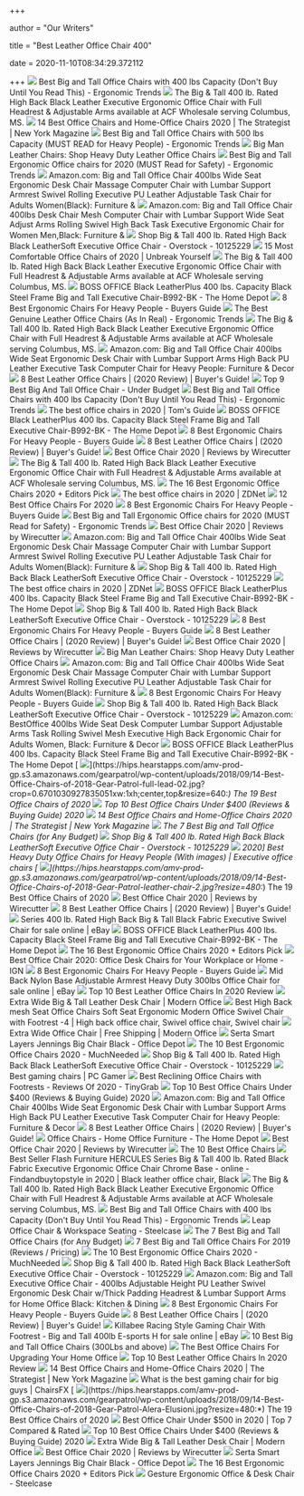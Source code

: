 +++
        
author = "Our Writers"
        
title = "Best Leather Office Chair 400"
        
date = 2020-11-10T08:34:29.372112
        
+++
[ ![](http://ergonomictrends.com/wp-content/uploads/2018/10/best-big-tall-office-chair-400-lbs.jpg)](http://ergonomictrends.com/wp-content/uploads/2018/10/best-big-tall-office-chair-400-lbs.jpg) Best Big and Tall Office Chairs with 400 lbs Capacity (Don't Buy Until You  Read This) - Ergonomic Trends
[ ![](https://cdn11.bigcommerce.com/s-9kuy4b5cao/images/stencil/1280x1280/products/36046/69996/ALA-HP23-5887__97390.1570172986.jpg?c=2)](https://cdn11.bigcommerce.com/s-9kuy4b5cao/images/stencil/1280x1280/products/36046/69996/ALA-HP23-5887__97390.1570172986.jpg?c=2) The Big & Tall 400 lb. Rated High Back Black Leather Executive Ergonomic Office  Chair with Full Headrest & Adjustable Arms available at ACF Wholesale  serving Columbus, MS.
[ ![](https://pyxis.nymag.com/v1/imgs/fdc/3a6/86a7075e3525ef1c07994401e3cd530a78-amazon-basics-exec-chair.rsquare.w600.jpg)](https://pyxis.nymag.com/v1/imgs/fdc/3a6/86a7075e3525ef1c07994401e3cd530a78-amazon-basics-exec-chair.rsquare.w600.jpg) 14 Best Office Chairs and Home-Office Chairs 2020 | The Strategist | New  York Magazine
[ ![](http://ergonomictrends.com/wp-content/uploads/2018/11/best-big-tall-office-chair-500-lbs.jpg)](http://ergonomictrends.com/wp-content/uploads/2018/11/best-big-tall-office-chair-500-lbs.jpg) Best Big and Tall Office Chairs with 500 lbs Capacity (MUST READ for Heavy  People) - Ergonomic Trends
[ ![](https://www.btod.com/images/products/thumbs/beyond-0246-13.jpg)](https://www.btod.com/images/products/thumbs/beyond-0246-13.jpg) Big Man Leather Chairs: Shop Heavy Duty Leather Office Chairs
[ ![](http://ergonomictrends.com/wp-content/uploads/2018/06/YAMASORO-Ergonomic-High-Back-Chair-review.jpg)](http://ergonomictrends.com/wp-content/uploads/2018/06/YAMASORO-Ergonomic-High-Back-Chair-review.jpg) Best Big and Tall Ergonomic Office chairs for 2020 (MUST Read for Safety) -  Ergonomic Trends
[ ![](https://images-na.ssl-images-amazon.com/images/I/61h8PXG8AQL._AC_SX679_.jpg)](https://images-na.ssl-images-amazon.com/images/I/61h8PXG8AQL._AC_SX679_.jpg) Amazon.com: Big and Tall Office Chair 400lbs Wide Seat Ergonomic Desk Chair  Massage Computer Chair with Lumbar Support Armrest Swivel Rolling Executive  PU Leather Adjustable Task Chair for Adults Women(Black): Furniture &
[ ![](https://images-na.ssl-images-amazon.com/images/I/6116gQcN5xL._AC_SX569_.jpg)](https://images-na.ssl-images-amazon.com/images/I/6116gQcN5xL._AC_SX569_.jpg) Amazon.com: Big and Tall Office Chair 400lbs Desk Chair Mesh Computer Chair  with Lumbar Support Wide Seat Adjust Arms Rolling Swivel High Back Task  Executive Ergonomic Chair for Women Men,Black: Furniture &
[ ![](https://ak1.ostkcdn.com/images/products/is/images/direct/75794e849b62f5de75e45206d56c131933b6f906/Big-%26-Tall-400-lb.-Rated-High-Back-Black-LeatherSoft-Executive-Office-Chair.jpg)](https://ak1.ostkcdn.com/images/products/is/images/direct/75794e849b62f5de75e45206d56c131933b6f906/Big-%26-Tall-400-lb.-Rated-High-Back-Black-LeatherSoft-Executive-Office-Chair.jpg) Shop Big & Tall 400 lb. Rated High Back Black LeatherSoft Executive Office  Chair - Overstock - 10125229
[ ![](https://m.media-amazon.com/images/I/5177BFex8yL.jpg)](https://m.media-amazon.com/images/I/5177BFex8yL.jpg) 15 Most Comfortable Office Chairs of 2020 | Unbreak Yourself
[ ![](https://cdn11.bigcommerce.com/s-9kuy4b5cao/images/stencil/500x659/products/36045/69995/ALA-HP23-5100__71422.1570172985.jpg?c=2)](https://cdn11.bigcommerce.com/s-9kuy4b5cao/images/stencil/500x659/products/36045/69995/ALA-HP23-5100__71422.1570172985.jpg?c=2) The Big & Tall 400 lb. Rated High Back Black Leather Executive Ergonomic Office  Chair with Full Headrest & Adjustable Arms available at ACF Wholesale  serving Columbus, MS.
[ ![](https://images.homedepot-static.com/productImages/bf1afbe7-a742-476d-8203-45ba4a46ce14/svn/black-boss-office-executive-chairs-b992-bk-64_1000.jpg)](https://images.homedepot-static.com/productImages/bf1afbe7-a742-476d-8203-45ba4a46ce14/svn/black-boss-office-executive-chairs-b992-bk-64_1000.jpg) BOSS OFFICE Black LeatherPlus 400 lbs. Capacity Black Steel Frame Big and  Tall Executive Chair-B992-BK - The Home Depot
[ ![](https://ws-na.amazon-adsystem.com/widgets/q?_encoding=UTF8&ASIN=B0116W5B5O&Format=_SL500_&ID=AsinImage&MarketPlace=US&ServiceVersion=20070822&WS=1&tag=backtoback-20&language=en_US)](https://ws-na.amazon-adsystem.com/widgets/q?_encoding=UTF8&ASIN=B0116W5B5O&Format=_SL500_&ID=AsinImage&MarketPlace=US&ServiceVersion=20070822&WS=1&tag=backtoback-20&language=en_US) 8 Best Ergonomic Chairs For Heavy People - Buyers Guide
[ ![](http://ergonomictrends.com/wp-content/uploads/2020/04/best-genuine-leather-office-chairs.jpg)](http://ergonomictrends.com/wp-content/uploads/2020/04/best-genuine-leather-office-chairs.jpg) The Best Genuine Leather Office Chairs (As In Real) - Ergonomic Trends
[ ![](https://cdn11.bigcommerce.com/s-9kuy4b5cao/images/stencil/500x659/products/36044/69994/ALA-HP23-5099__89600.1570172984.jpg?c=2)](https://cdn11.bigcommerce.com/s-9kuy4b5cao/images/stencil/500x659/products/36044/69994/ALA-HP23-5099__89600.1570172984.jpg?c=2) The Big & Tall 400 lb. Rated High Back Black Leather Executive Ergonomic Office  Chair with Full Headrest & Adjustable Arms available at ACF Wholesale  serving Columbus, MS.
[ ![](https://images-na.ssl-images-amazon.com/images/I/61i-XFqQE0L._AC_SL1500_.jpg)](https://images-na.ssl-images-amazon.com/images/I/61i-XFqQE0L._AC_SL1500_.jpg) Amazon.com: Big and Tall Office Chair 400lbs Wide Seat Ergonomic Desk Chair  with Lumbar Support Arms High Back PU Leather Executive Task Computer Chair  for Heavy People: Furniture & Decor
[ ![](https://www.leaphomeward.com/wp-content/uploads/2019/11/LA-Z-Boy-Delano.jpg)](https://www.leaphomeward.com/wp-content/uploads/2019/11/LA-Z-Boy-Delano.jpg) 8 Best Leather Office Chairs | (2020 Review) | Buyer's Guide!
[ ![](https://officechairjudge.com/wp-content/uploads/2019/06/Serta-Bonded-Leather-Big-Tall-Executive-Chair.jpg?x61104)](https://officechairjudge.com/wp-content/uploads/2019/06/Serta-Bonded-Leather-Big-Tall-Executive-Chair.jpg?x61104) Top 9 Best Big And Tall Office Chair - Under Budget
[ ![](http://ergonomictrends.com/wp-content/uploads/2020/05/anda-seat-kaiser-chair-review-amz.jpg)](http://ergonomictrends.com/wp-content/uploads/2020/05/anda-seat-kaiser-chair-review-amz.jpg) Best Big and Tall Office Chairs with 400 lbs Capacity (Don't Buy Until You  Read This) - Ergonomic Trends
[ ![](https://cdn.mos.cms.futurecdn.net/chg3AGHkpwVFcZeK26TKuA.jpg)](https://cdn.mos.cms.futurecdn.net/chg3AGHkpwVFcZeK26TKuA.jpg) The best office chairs in 2020 | Tom's Guide
[ ![](https://images.homedepot-static.com/productImages/d7cf405d-cf17-4c37-a102-84e5491129b6/svn/black-boss-office-executive-chairs-b992-bk-e1_600.jpg)](https://images.homedepot-static.com/productImages/d7cf405d-cf17-4c37-a102-84e5491129b6/svn/black-boss-office-executive-chairs-b992-bk-e1_600.jpg) BOSS OFFICE Black LeatherPlus 400 lbs. Capacity Black Steel Frame Big and  Tall Executive Chair-B992-BK - The Home Depot
[ ![](https://ws-na.amazon-adsystem.com/widgets/q?_encoding=UTF8&ASIN=B005ZC69OY&Format=_SL500_&ID=AsinImage&MarketPlace=US&ServiceVersion=20070822&WS=1&tag=backtoback-20&language=en_US)](https://ws-na.amazon-adsystem.com/widgets/q?_encoding=UTF8&ASIN=B005ZC69OY&Format=_SL500_&ID=AsinImage&MarketPlace=US&ServiceVersion=20070822&WS=1&tag=backtoback-20&language=en_US) 8 Best Ergonomic Chairs For Heavy People - Buyers Guide
[ ![](https://www.leaphomeward.com/wp-content/uploads/2019/11/Best-Leather-Chairs.png)](https://www.leaphomeward.com/wp-content/uploads/2019/11/Best-Leather-Chairs.png) 8 Best Leather Office Chairs | (2020 Review) | Buyer's Guide!
[ ![](https://cdn.thewirecutter.com/wp-content/media/2020/09/deskchairs-2x1-2048px-9607.jpg?auto=webp&crop=2:1&quality=75&width=1024)](https://cdn.thewirecutter.com/wp-content/media/2020/09/deskchairs-2x1-2048px-9607.jpg?auto=webp&crop=2:1&quality=75&width=1024) Best Office Chair 2020 | Reviews by Wirecutter
[ ![](https://cdn11.bigcommerce.com/s-9kuy4b5cao/images/stencil/500x659/products/36047/69997/ALA-HP23-5888__75121.1570172987.jpg?c=2)](https://cdn11.bigcommerce.com/s-9kuy4b5cao/images/stencil/500x659/products/36047/69997/ALA-HP23-5888__75121.1570172987.jpg?c=2) The Big & Tall 400 lb. Rated High Back Black Leather Executive Ergonomic Office  Chair with Full Headrest & Adjustable Arms available at ACF Wholesale  serving Columbus, MS.
[ ![](https://www.omnicoreagency.com/wp-content/uploads/2020/01/GM-Seating-Ergolux-Genuine-Leather-Executive-Hi-Swivel-Chair-List.jpg)](https://www.omnicoreagency.com/wp-content/uploads/2020/01/GM-Seating-Ergolux-Genuine-Leather-Executive-Hi-Swivel-Chair-List.jpg) The 16 Best Ergonomic Office Chairs 2020 + Editors Pick
[ ![](https://zdnet2.cbsistatic.com/hub/i/2020/01/17/5a3e28b6-25e0-42f9-841a-c92fd9e577c3/office-chair-5.jpg)](https://zdnet2.cbsistatic.com/hub/i/2020/01/17/5a3e28b6-25e0-42f9-841a-c92fd9e577c3/office-chair-5.jpg) The best office chairs in 2020 | ZDNet
[ ![](https://www.btod.com/blog/wp-content/uploads/2019/10/best-office-chairs-2020-blog-header.jpg)](https://www.btod.com/blog/wp-content/uploads/2019/10/best-office-chairs-2020-blog-header.jpg) 12 Best Office Chairs For 2020
[ ![](https://ws-na.amazon-adsystem.com/widgets/q?_encoding=UTF8&ASIN=B00T07KHGQ&Format=_SL500_&ID=AsinImage&MarketPlace=US&ServiceVersion=20070822&WS=1&tag=backtoback-20&language=en_US)](https://ws-na.amazon-adsystem.com/widgets/q?_encoding=UTF8&ASIN=B00T07KHGQ&Format=_SL500_&ID=AsinImage&MarketPlace=US&ServiceVersion=20070822&WS=1&tag=backtoback-20&language=en_US) 8 Best Ergonomic Chairs For Heavy People - Buyers Guide
[ ![](http://ergonomictrends.com/wp-content/uploads/2018/06/best-big-and-tall-office-chairs.jpg)](http://ergonomictrends.com/wp-content/uploads/2018/06/best-big-and-tall-office-chairs.jpg) Best Big and Tall Ergonomic Office chairs for 2020 (MUST Read for Safety) -  Ergonomic Trends
[ ![](https://d1b5h9psu9yexj.cloudfront.net/5707/Herman-Miller-Aeron_20180409-135854_full.jpg)](https://d1b5h9psu9yexj.cloudfront.net/5707/Herman-Miller-Aeron_20180409-135854_full.jpg) Best Office Chair 2020 | Reviews by Wirecutter
[ ![](https://m.media-amazon.com/images/I/61LzKei+c7L._AC_UL400_.jpg)](https://m.media-amazon.com/images/I/61LzKei+c7L._AC_UL400_.jpg) Amazon.com: Big and Tall Office Chair 400lbs Wide Seat Ergonomic Desk Chair  Massage Computer Chair with Lumbar Support Armrest Swivel Rolling Executive  PU Leather Adjustable Task Chair for Adults Women(Black): Furniture &
[ ![](https://ak1.ostkcdn.com/images/products/is/images/direct/964d96d0ec8912458de2463a0bee983f12211fb7/Big-%26-Tall-400-lb.-Rated-High-Back-Black-LeatherSoft-Executive-Office-Chair.jpg?impolicy=medium)](https://ak1.ostkcdn.com/images/products/is/images/direct/964d96d0ec8912458de2463a0bee983f12211fb7/Big-%26-Tall-400-lb.-Rated-High-Back-Black-LeatherSoft-Executive-Office-Chair.jpg?impolicy=medium) Shop Big & Tall 400 lb. Rated High Back Black LeatherSoft Executive Office  Chair - Overstock - 10125229
[ ![](https://zdnet4.cbsistatic.com/hub/i/2020/01/17/c0ad1bc6-1ebd-44b4-a35b-3f8aae0e3b21/office-chair-4.jpg)](https://zdnet4.cbsistatic.com/hub/i/2020/01/17/c0ad1bc6-1ebd-44b4-a35b-3f8aae0e3b21/office-chair-4.jpg) The best office chairs in 2020 | ZDNet
[ ![](https://images.homedepot-static.com/productImages/6c22f1e7-cd9f-4271-af17-d702c80b8bce/svn/black-boss-office-executive-chairs-b992-bk-66_600.jpg)](https://images.homedepot-static.com/productImages/6c22f1e7-cd9f-4271-af17-d702c80b8bce/svn/black-boss-office-executive-chairs-b992-bk-66_600.jpg) BOSS OFFICE Black LeatherPlus 400 lbs. Capacity Black Steel Frame Big and  Tall Executive Chair-B992-BK - The Home Depot
[ ![](https://ak1.ostkcdn.com/images/products/is/images/direct/9d02dc0a49efb798202d4e36870c1fcb281cbb60/Big-%26-Tall-400-lb.-Rated-High-Back-Black-LeatherSoft-Executive-Office-Chair.jpg?impolicy=medium)](https://ak1.ostkcdn.com/images/products/is/images/direct/9d02dc0a49efb798202d4e36870c1fcb281cbb60/Big-%26-Tall-400-lb.-Rated-High-Back-Black-LeatherSoft-Executive-Office-Chair.jpg?impolicy=medium) Shop Big & Tall 400 lb. Rated High Back Black LeatherSoft Executive Office  Chair - Overstock - 10125229
[ ![](https://ws-na.amazon-adsystem.com/widgets/q?_encoding=UTF8&ASIN=B0116W5B5O&Format=_SL160_&ID=AsinImage&MarketPlace=US&ServiceVersion=20070822&WS=1&tag=backtoback-20&language=en_US)](https://ws-na.amazon-adsystem.com/widgets/q?_encoding=UTF8&ASIN=B0116W5B5O&Format=_SL160_&ID=AsinImage&MarketPlace=US&ServiceVersion=20070822&WS=1&tag=backtoback-20&language=en_US) 8 Best Ergonomic Chairs For Heavy People - Buyers Guide
[ ![](https://www.leaphomeward.com/wp-content/uploads/2019/11/Embody-Chair1-1024x1016.jpg)](https://www.leaphomeward.com/wp-content/uploads/2019/11/Embody-Chair1-1024x1016.jpg) 8 Best Leather Office Chairs | (2020 Review) | Buyer's Guide!
[ ![](https://d1b5h9psu9yexj.cloudfront.net/25877/Herman-Miller-Sayl_20180409-162623_full.jpg)](https://d1b5h9psu9yexj.cloudfront.net/25877/Herman-Miller-Sayl_20180409-162623_full.jpg) Best Office Chair 2020 | Reviews by Wirecutter
[ ![](https://www.btod.com/images/products/thumbs/era-mara2pc.jpg)](https://www.btod.com/images/products/thumbs/era-mara2pc.jpg) Big Man Leather Chairs: Shop Heavy Duty Leather Office Chairs
[ ![](https://m.media-amazon.com/images/I/71d6+-lGEUL._AC_UL400_.jpg)](https://m.media-amazon.com/images/I/71d6+-lGEUL._AC_UL400_.jpg) Amazon.com: Big and Tall Office Chair 400lbs Wide Seat Ergonomic Desk Chair  Massage Computer Chair with Lumbar Support Armrest Swivel Rolling Executive  PU Leather Adjustable Task Chair for Adults Women(Black): Furniture &
[ ![](https://www.chairsfact.com/wp-content/uploads/2019/08/8-best-300-400-leather-ergonomic-office-chairs-for-big-and-tall-in-2019-2020-1024x585.jpg)](https://www.chairsfact.com/wp-content/uploads/2019/08/8-best-300-400-leather-ergonomic-office-chairs-for-big-and-tall-in-2019-2020-1024x585.jpg) 8 Best Ergonomic Chairs For Heavy People - Buyers Guide
[ ![](https://ak1.ostkcdn.com/images/products/is/images/direct/9be18f437f95913fc4655b6bc4be542d7f9ccbc0/Big-%26-Tall-400-lb.-Rated-High-Back-Black-LeatherSoft-Executive-Office-Chair.jpg)](https://ak1.ostkcdn.com/images/products/is/images/direct/9be18f437f95913fc4655b6bc4be542d7f9ccbc0/Big-%26-Tall-400-lb.-Rated-High-Back-Black-LeatherSoft-Executive-Office-Chair.jpg) Shop Big & Tall 400 lb. Rated High Back Black LeatherSoft Executive Office  Chair - Overstock - 10125229
[ ![](https://images-na.ssl-images-amazon.com/images/I/512plrE0IdL._AC_SL1010_.jpg)](https://images-na.ssl-images-amazon.com/images/I/512plrE0IdL._AC_SL1010_.jpg) Amazon.com: BestOffice 400lbs Wide Seat Desk Computer Lumbar Support  Adjustable Arms Task Rolling Swivel Mesh Executive High Back Ergonomic Chair  for Adults Women, Black: Furniture & Decor
[ ![](https://images.homedepot-static.com/productImages/cf8f2c9b-3eb8-4d69-9571-b146346e172b/svn/black-leather-faux-leather-carnegy-avenue-executive-chairs-cga-go-22243-bl-hd-64_600.jpg)](https://images.homedepot-static.com/productImages/cf8f2c9b-3eb8-4d69-9571-b146346e172b/svn/black-leather-faux-leather-carnegy-avenue-executive-chairs-cga-go-22243-bl-hd-64_600.jpg) BOSS OFFICE Black LeatherPlus 400 lbs. Capacity Black Steel Frame Big and  Tall Executive Chair-B992-BK - The Home Depot
[ ![](https://hips.hearstapps.com/amv-prod-gp.s3.amazonaws.com/gearpatrol/wp-content/uploads/2018/09/14-Best-Office-Chairs-of-2018-Gear-Patrol-full-lead-02.jpg?crop=0.6701030927835051xw:1xh;center,top&resize=640:*)](https://hips.hearstapps.com/amv-prod-gp.s3.amazonaws.com/gearpatrol/wp-content/uploads/2018/09/14-Best-Office-Chairs-of-2018-Gear-Patrol-full-lead-02.jpg?crop=0.6701030927835051xw:1xh;center,top&resize=640:*) The 19 Best Office Chairs of 2020
[ ![](https://bestchairsreviews.com/wp-content/uploads/2020/03/Best_office_Chairs_under_400.jpg)](https://bestchairsreviews.com/wp-content/uploads/2020/03/Best_office_Chairs_under_400.jpg) Top 10 Best Office Chairs Under $400 (Reviews & Buying Guide) 2020
[ ![](https://pyxis.nymag.com/v1/imgs/154/4b0/5c27022840e2dbf6dfd9249b0e5470c626-essentials-high-back-executive-chair.2x.rsquare.w600.jpg)](https://pyxis.nymag.com/v1/imgs/154/4b0/5c27022840e2dbf6dfd9249b0e5470c626-essentials-high-back-executive-chair.2x.rsquare.w600.jpg) 14 Best Office Chairs and Home-Office Chairs 2020 | The Strategist | New  York Magazine
[ ![](https://techguided.com/wp-content/uploads/2018/08/best-big-and-tall-office-chairs.jpg)](https://techguided.com/wp-content/uploads/2018/08/best-big-and-tall-office-chairs.jpg) The 7 Best Big and Tall Office Chairs (for Any Budget)
[ ![](https://ak1.ostkcdn.com/images/products/is/images/direct/0d1fd5e36888054498053a891708e1b77b837ee3/Big-%26-Tall-400-lb.-Rated-High-Back-Black-LeatherSoft-Executive-Office-Chair.jpg?impolicy=medium)](https://ak1.ostkcdn.com/images/products/is/images/direct/0d1fd5e36888054498053a891708e1b77b837ee3/Big-%26-Tall-400-lb.-Rated-High-Back-Black-LeatherSoft-Executive-Office-Chair.jpg?impolicy=medium) Shop Big & Tall 400 lb. Rated High Back Black LeatherSoft Executive Office  Chair - Overstock - 10125229
[ ![](https://i.pinimg.com/236x/e1/9e/93/e19e938a5ea6ae8fd6b13e0b7f4d1a63.jpg)](https://i.pinimg.com/236x/e1/9e/93/e19e938a5ea6ae8fd6b13e0b7f4d1a63.jpg) 2020] Best Heavy Duty Office Chairs for Heavy People (With images) | Executive  office chairs
[ ![](https://hips.hearstapps.com/amv-prod-gp.s3.amazonaws.com/gearpatrol/wp-content/uploads/2018/09/14-Best-Office-Chairs-of-2018-Gear-Patrol-leather-chair-2.jpg?resize=480:*)](https://hips.hearstapps.com/amv-prod-gp.s3.amazonaws.com/gearpatrol/wp-content/uploads/2018/09/14-Best-Office-Chairs-of-2018-Gear-Patrol-leather-chair-2.jpg?resize=480:*) The 19 Best Office Chairs of 2020
[ ![](https://cdn.thewirecutter.com/wp-content/media/2020/09/officechairs-2048px-5976.jpg?auto=webp&quality=75&width=1024)](https://cdn.thewirecutter.com/wp-content/media/2020/09/officechairs-2048px-5976.jpg?auto=webp&quality=75&width=1024) Best Office Chair 2020 | Reviews by Wirecutter
[ ![](https://www.leaphomeward.com/wp-content/uploads/2019/11/Yamasoro-Chairs.jpg)](https://www.leaphomeward.com/wp-content/uploads/2019/11/Yamasoro-Chairs.jpg) 8 Best Leather Office Chairs | (2020 Review) | Buyer's Guide!
[ ![](https://i.ebayimg.com/images/g/UagAAOSwP79e6MlU/s-l1600.jpg)](https://i.ebayimg.com/images/g/UagAAOSwP79e6MlU/s-l1600.jpg) Series 400 lb. Rated High Back Big & Tall Black Fabric Executive Swivel  Chair for sale online | eBay
[ ![](https://images.homedepot-static.com/productImages/458d977e-d230-428e-b46e-0d78d02452d3/svn/black-boss-office-executive-chairs-b8701-64_300.jpg)](https://images.homedepot-static.com/productImages/458d977e-d230-428e-b46e-0d78d02452d3/svn/black-boss-office-executive-chairs-b8701-64_300.jpg) BOSS OFFICE Black LeatherPlus 400 lbs. Capacity Black Steel Frame Big and  Tall Executive Chair-B992-BK - The Home Depot
[ ![](https://www.omnicoreagency.com/wp-content/uploads/2020/01/Steelcase-Gesture-Chair-List.jpg)](https://www.omnicoreagency.com/wp-content/uploads/2020/01/Steelcase-Gesture-Chair-List.jpg) The 16 Best Ergonomic Office Chairs 2020 + Editors Pick
[ ![](https://assets1.ignimgs.com/2020/04/03/office-chair-1585954261879.jpg?width=1280)](https://assets1.ignimgs.com/2020/04/03/office-chair-1585954261879.jpg?width=1280) Best Office Chair 2020: Office Desk Chairs for Your Workplace or Home - IGN
[ ![](https://ws-na.amazon-adsystem.com/widgets/q?_encoding=UTF8&ASIN=B009DSBBFI&Format=_SL500_&ID=AsinImage&MarketPlace=US&ServiceVersion=20070822&WS=1&tag=backtoback-20&language=en_US)](https://ws-na.amazon-adsystem.com/widgets/q?_encoding=UTF8&ASIN=B009DSBBFI&Format=_SL500_&ID=AsinImage&MarketPlace=US&ServiceVersion=20070822&WS=1&tag=backtoback-20&language=en_US) 8 Best Ergonomic Chairs For Heavy People - Buyers Guide
[ ![](https://i.ebayimg.com/images/g/smsAAOSwI3BdarAc/s-l1600.jpg)](https://i.ebayimg.com/images/g/smsAAOSwI3BdarAc/s-l1600.jpg) Mid Back Nylon Base Adjustable Armrest Heavy Duty 300lbs Office Chair for  sale online | eBay
[ ![](https://buymetop10.com/wp-content/uploads/2020/03/Best-Leather-Office-Chairs.jpg)](https://buymetop10.com/wp-content/uploads/2020/03/Best-Leather-Office-Chairs.jpg) Top 10 Best Leather Office Chairs In 2020 Review
[ ![](http://feeds2.yourstorewizards.com/2382/images/full/extra-wide-leather-chair-y11147.jpg)](http://feeds2.yourstorewizards.com/2382/images/full/extra-wide-leather-chair-y11147.jpg) Extra Wide Big & Tall Leather Desk Chair | Modern Office
[ ![](https://i.pinimg.com/564x/af/88/8d/af888d74d0f0dc6e508b871c1bb5b4b8.jpg)](https://i.pinimg.com/564x/af/88/8d/af888d74d0f0dc6e508b871c1bb5b4b8.jpg) Best High Back mesh Seat Office Chairs Soft Seat Ergonomic Modern Office  Swivel Chair with Footrest -4 | High back office chair, Swivel office chair,  Swivel chair
[ ![](https://s.yimg.com/aah/modernoffice/extra-wide-office-chair-w-400-lb-capacity-217.jpg)](https://s.yimg.com/aah/modernoffice/extra-wide-office-chair-w-400-lb-capacity-217.jpg) Extra Wide Office Chair | Free Shipping | Modern Office
[ ![](https://media.officedepot.com/image/upload/b_rgb:FFFFFF,c_pad,dpr_1.0,f_auto,h_1665,q_auto,w_1250/c_pad,h_1665,w_1250/v1/products/304574/304574_o01_serta_smart_layers_jennings_bonded_leather_high_back_big_and_tall_chair_102219?pgw=1&pgwact=1)](https://media.officedepot.com/image/upload/b_rgb:FFFFFF,c_pad,dpr_1.0,f_auto,h_1665,q_auto,w_1250/c_pad,h_1665,w_1250/v1/products/304574/304574_o01_serta_smart_layers_jennings_bonded_leather_high_back_big_and_tall_chair_102219?pgw=1&pgwact=1) Serta Smart Layers Jennings Big Chair Black - Office Depot
[ ![](https://mk0muchneededonc94iq.kinstacdn.com/wp-content/uploads/2020/05/Ergo-Chair-2-List-2.jpg)](https://mk0muchneededonc94iq.kinstacdn.com/wp-content/uploads/2020/05/Ergo-Chair-2-List-2.jpg) The 10 Best Ergonomic Office Chairs 2020 - MuchNeeded
[ ![](https://ak1.ostkcdn.com/images/products/is/images/direct/314cc72bc0f46540e7f6fe82d8a623df8c8d689e/Big-%26-Tall-400-lb.-Rated-High-Back-Black-LeatherSoft-Executive-Office-Chair.jpg)](https://ak1.ostkcdn.com/images/products/is/images/direct/314cc72bc0f46540e7f6fe82d8a623df8c8d689e/Big-%26-Tall-400-lb.-Rated-High-Back-Black-LeatherSoft-Executive-Office-Chair.jpg) Shop Big & Tall 400 lb. Rated High Back Black LeatherSoft Executive Office  Chair - Overstock - 10125229
[ ![](https://cdn.mos.cms.futurecdn.net/eTsGaLnVkpozHC9CqhA6dK.jpg)](https://cdn.mos.cms.futurecdn.net/eTsGaLnVkpozHC9CqhA6dK.jpg) Best gaming chairs | PC Gamer
[ ![](https://tinygrab.com/wp-content/uploads/2020/04/best-reclining-office-chairs-with-footrests.png)](https://tinygrab.com/wp-content/uploads/2020/04/best-reclining-office-chairs-with-footrests.png) Best Reclining Office Chairs with Footrests - Reviews Of 2020 - TinyGrab
[ ![](https://bestchairsreviews.com/wp-content/uploads/2020/03/LaZBoy_Delano_Executive-_Office_Chair_Big_Tall.jpg)](https://bestchairsreviews.com/wp-content/uploads/2020/03/LaZBoy_Delano_Executive-_Office_Chair_Big_Tall.jpg) Top 10 Best Office Chairs Under $400 (Reviews & Buying Guide) 2020
[ ![](https://m.media-amazon.com/images/I/81YS8ipMiuL._AC_UL400_.jpg)](https://m.media-amazon.com/images/I/81YS8ipMiuL._AC_UL400_.jpg) Amazon.com: Big and Tall Office Chair 400lbs Wide Seat Ergonomic Desk Chair  with Lumbar Support Arms High Back PU Leather Executive Task Computer Chair  for Heavy People: Furniture & Decor
[ ![](https://www.leaphomeward.com/wp-content/uploads/2019/11/Songmics.jpg)](https://www.leaphomeward.com/wp-content/uploads/2019/11/Songmics.jpg) 8 Best Leather Office Chairs | (2020 Review) | Buyer's Guide!
[ ![](https://images.homedepot-static.com/productImages/11f6993d-5844-4f56-9be3-6124ea45fdd6/svn/walnut-brown-linon-home-decor-office-chairs-178403nat01u-64_400.jpg)](https://images.homedepot-static.com/productImages/11f6993d-5844-4f56-9be3-6124ea45fdd6/svn/walnut-brown-linon-home-decor-office-chairs-178403nat01u-64_400.jpg) Office Chairs - Home Office Furniture - The Home Depot
[ ![](https://cdn.thewirecutter.com/wp-content/media/2020/09/officechairs-2048px-5974.jpg?auto=webp&quality=75&width=1024)](https://cdn.thewirecutter.com/wp-content/media/2020/09/officechairs-2048px-5974.jpg?auto=webp&quality=75&width=1024) Best Office Chair 2020 | Reviews by Wirecutter
[ ![](https://images-na.ssl-images-amazon.com/images/I/517uM4vXU0L.jpg)](https://images-na.ssl-images-amazon.com/images/I/517uM4vXU0L.jpg) The 10 Best Office Chairs
[ ![](https://i.pinimg.com/474x/26/c0/ba/26c0ba872bbf319b818394e07f760dfa.jpg)](https://i.pinimg.com/474x/26/c0/ba/26c0ba872bbf319b818394e07f760dfa.jpg) Best Seller Flash Furniture HERCULES Series Big & Tall 400 lb. Rated Black  Fabric Executive Ergonomic Office Chair Chrome Base - online -  Findandbuytopstyle in 2020 | Black leather office chair, Black
[ ![](https://cdn11.bigcommerce.com/s-9kuy4b5cao/images/stencil/500x659/products/30392/67773/ALA-XM83-5466__35431.1570165363.jpg?c=2)](https://cdn11.bigcommerce.com/s-9kuy4b5cao/images/stencil/500x659/products/30392/67773/ALA-XM83-5466__35431.1570165363.jpg?c=2) The Big & Tall 400 lb. Rated High Back Black Leather Executive Ergonomic Office  Chair with Full Headrest & Adjustable Arms available at ACF Wholesale  serving Columbus, MS.
[ ![](http://ergonomictrends.com/wp-content/uploads/2018/10/HON-Wave-Big-Tall-Executive-Chair-review.jpg)](http://ergonomictrends.com/wp-content/uploads/2018/10/HON-Wave-Big-Tall-Executive-Chair-review.jpg) Best Big and Tall Office Chairs with 400 lbs Capacity (Don't Buy Until You  Read This) - Ergonomic Trends
[ ![](https://steelcase-res.cloudinary.com/image/upload/c_fill,dpr_auto,q_70,h_656,w_1166/v1590007512/www.steelcase.com/2020/05/20/20-0140282.jpg)](https://steelcase-res.cloudinary.com/image/upload/c_fill,dpr_auto,q_70,h_656,w_1166/v1590007512/www.steelcase.com/2020/05/20/20-0140282.jpg) Leap Office Chair & Workspace Seating - Steelcase
[ ![](https://techguided.com/wp-content/uploads/2018/08/La-Z-Boy-Delano.jpg)](https://techguided.com/wp-content/uploads/2018/08/La-Z-Boy-Delano.jpg) The 7 Best Big and Tall Office Chairs (for Any Budget)
[ ![](https://www.btod.com/blog/wp-content/uploads/2019/03/best-big-tall-office-chairs-2020-blog-header.jpg)](https://www.btod.com/blog/wp-content/uploads/2019/03/best-big-tall-office-chairs-2020-blog-header.jpg) 7 Best Big and Tall Office Chairs For 2019 (Reviews / Pricing)
[ ![](https://mk0muchneededonc94iq.kinstacdn.com/wp-content/uploads/2019/01/Top-10-Best-Ergonomic-Office-Chairs-Reviews.jpg)](https://mk0muchneededonc94iq.kinstacdn.com/wp-content/uploads/2019/01/Top-10-Best-Ergonomic-Office-Chairs-Reviews.jpg) The 10 Best Ergonomic Office Chairs 2020 - MuchNeeded
[ ![](https://ak1.ostkcdn.com/images/products/is/images/direct/4762c2e236ecc7e98c72b955a2892fafd6943993/Big-%26-Tall-400-lb.-Rated-High-Back-Black-LeatherSoft-Executive-Office-Chair.jpg)](https://ak1.ostkcdn.com/images/products/is/images/direct/4762c2e236ecc7e98c72b955a2892fafd6943993/Big-%26-Tall-400-lb.-Rated-High-Back-Black-LeatherSoft-Executive-Office-Chair.jpg) Shop Big & Tall 400 lb. Rated High Back Black LeatherSoft Executive Office  Chair - Overstock - 10125229
[ ![](https://images-na.ssl-images-amazon.com/images/I/61tPByDi%2BLL._AC_SX522_.jpg)](https://images-na.ssl-images-amazon.com/images/I/61tPByDi%2BLL._AC_SX522_.jpg) Amazon.com: Big and Tall Executive Office Chair - 400lbs Adjustable Height  PU Leather Swivel Ergonomic Desk Chair w/Thick Padding Headrest & Lumbar  Support Arms for Home Office Black: Kitchen & Dining
[ ![](https://ws-na.amazon-adsystem.com/widgets/q?_encoding=UTF8&ASIN=B00OUN2KJW&Format=_SL500_&ID=AsinImage&MarketPlace=US&ServiceVersion=20070822&WS=1&tag=backtoback-20&language=en_US)](https://ws-na.amazon-adsystem.com/widgets/q?_encoding=UTF8&ASIN=B00OUN2KJW&Format=_SL500_&ID=AsinImage&MarketPlace=US&ServiceVersion=20070822&WS=1&tag=backtoback-20&language=en_US) 8 Best Ergonomic Chairs For Heavy People - Buyers Guide
[ ![](https://www.leaphomeward.com/wp-content/uploads/2019/11/lEATHER-Chairs-1024x527.jpg)](https://www.leaphomeward.com/wp-content/uploads/2019/11/lEATHER-Chairs-1024x527.jpg) 8 Best Leather Office Chairs | (2020 Review) | Buyer's Guide!
[ ![](https://i.ebayimg.com/images/g/rGcAAOSwvSJfg0Cy/s-l1600.jpg)](https://i.ebayimg.com/images/g/rGcAAOSwvSJfg0Cy/s-l1600.jpg) Killabee Racing Style Gaming Chair With Footrest - Big and Tall 400lb  E-sports H for sale online | eBay
[ ![](https://ws-na.amazon-adsystem.com/widgets/q?_encoding=UTF8&ASIN=B01MRZ02TL&Format=_SL250_&ID=AsinImage&MarketPlace=US&ServiceVersion=20070822&WS=1&tag=fadingred-20&language=en_US)](https://ws-na.amazon-adsystem.com/widgets/q?_encoding=UTF8&ASIN=B01MRZ02TL&Format=_SL250_&ID=AsinImage&MarketPlace=US&ServiceVersion=20070822&WS=1&tag=fadingred-20&language=en_US) 10 Best Big and Tall Office Chairs (300Lbs and above)
[ ![](https://specials-images.forbesimg.com/imageserve/5f203f62953761c471e7740d/960x0.jpg?fit=scale)](https://specials-images.forbesimg.com/imageserve/5f203f62953761c471e7740d/960x0.jpg?fit=scale) The Best Office Chairs For Upgrading Your Home Office
[ ![](https://buymetop10.com/wp-content/uploads/2018/05/2xhome-Black-Modern-e1525954052459.jpg)](https://buymetop10.com/wp-content/uploads/2018/05/2xhome-Black-Modern-e1525954052459.jpg) Top 10 Best Leather Office Chairs In 2020 Review
[ ![](https://pyxis.nymag.com/v1/imgs/9ef/e24/3ea630b67ff590706279f3badb63e7713f.rdeep-vertical.w245.jpg)](https://pyxis.nymag.com/v1/imgs/9ef/e24/3ea630b67ff590706279f3badb63e7713f.rdeep-vertical.w245.jpg) 14 Best Office Chairs and Home-Office Chairs 2020 | The Strategist | New  York Magazine
[ ![](https://chairsfx.com/wp-content/uploads/2020/03/best-400-lbs-gaming-chairs.jpg)](https://chairsfx.com/wp-content/uploads/2020/03/best-400-lbs-gaming-chairs.jpg) What is the best gaming chair for big guys | ChairsFX
[ ![](https://hips.hearstapps.com/amv-prod-gp.s3.amazonaws.com/gearpatrol/wp-content/uploads/2018/09/14-Best-Office-Chairs-of-2018-Gear-Patrol-Alera-Elusioni.jpg?resize=480:*)](https://hips.hearstapps.com/amv-prod-gp.s3.amazonaws.com/gearpatrol/wp-content/uploads/2018/09/14-Best-Office-Chairs-of-2018-Gear-Patrol-Alera-Elusioni.jpg?resize=480:*) The 19 Best Office Chairs of 2020
[ ![](https://www.gadgetreview.com/wp-content/uploads/2020/01/best-office-chair-under-500.jpg)](https://www.gadgetreview.com/wp-content/uploads/2020/01/best-office-chair-under-500.jpg) Best Office Chair Under $500 in 2020 | Top 7 Compared & Rated
[ ![](https://m.media-amazon.com/images/I/41BZbRauYSL.jpg)](https://m.media-amazon.com/images/I/41BZbRauYSL.jpg) Top 10 Best Office Chairs Under $400 (Reviews & Buying Guide) 2020
[ ![](https://s.yimg.com/aah/modernoffice/extra-wide-500-lbs-capacity-leather-desk-chair-w-28-w-seat-232.jpg)](https://s.yimg.com/aah/modernoffice/extra-wide-500-lbs-capacity-leather-desk-chair-w-28-w-seat-232.jpg) Extra Wide Big & Tall Leather Desk Chair | Modern Office
[ ![](https://cdn.thewirecutter.com/wp-content/uploads/2018/04/steelcase-aeron-lean-back-compare-570-570x420.gif)](https://cdn.thewirecutter.com/wp-content/uploads/2018/04/steelcase-aeron-lean-back-compare-570-570x420.gif) Best Office Chair 2020 | Reviews by Wirecutter
[ ![](https://media.officedepot.com/image/upload/b_rgb:FFFFFF,c_pad,dpr_1.0,f_auto,h_666,q_auto,w_500/c_pad,h_666,w_500/v1/products/304574/304574_o01_serta_smart_layers_jennings_bonded_leather_high_back_big_and_tall_chair_102219?pgw=1)](https://media.officedepot.com/image/upload/b_rgb:FFFFFF,c_pad,dpr_1.0,f_auto,h_666,q_auto,w_500/c_pad,h_666,w_500/v1/products/304574/304574_o01_serta_smart_layers_jennings_bonded_leather_high_back_big_and_tall_chair_102219?pgw=1) Serta Smart Layers Jennings Big Chair Black - Office Depot
[ ![](https://www.omnicoreagency.com/wp-content/uploads/2020/01/Viva-Office-Mesh-High-Back-Chair-List.jpg)](https://www.omnicoreagency.com/wp-content/uploads/2020/01/Viva-Office-Mesh-High-Back-Chair-List.jpg) The 16 Best Ergonomic Office Chairs 2020 + Editors Pick
[ ![](https://steelcase-res.cloudinary.com/image/upload/c_fill,dpr_auto,q_70,h_656,w_1166/v1590006825/www.steelcase.com/2020/05/20/20-0140276.jpg)](https://steelcase-res.cloudinary.com/image/upload/c_fill,dpr_auto,q_70,h_656,w_1166/v1590006825/www.steelcase.com/2020/05/20/20-0140276.jpg) Gesture Ergonomic Office & Desk Chair - Steelcase
